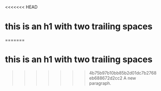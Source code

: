 <<<<<<< HEAD
# this is an h1 with two trailing spaces  
=======
# this is an h1 with two trailing spaces  
>>>>>>> 4b75b97b10bb85b2d01dc7b2768eb688672d2cc2
A new paragraph.